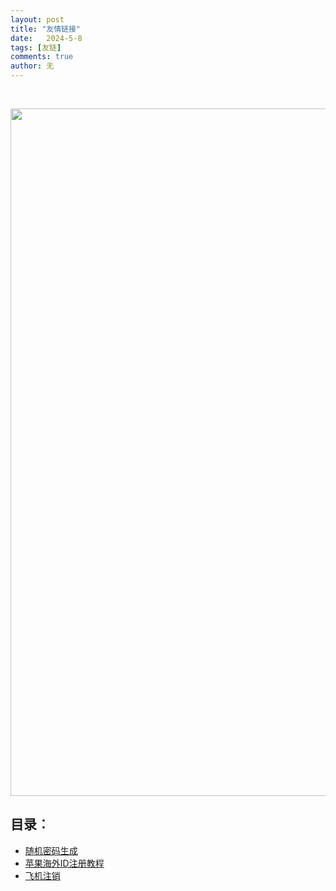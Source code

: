 ```yaml
---
layout: post
title: "友情链接"
date:   2024-5-8
tags: [友链]
comments: true
author: 无
---
```


<!-- more -->
<br>

<p align = "center">    
<img  src="https://bo88888.github.io/images/勃朗峰雪山.jpeg" width="1100" />
</p>

## 目录︰

<ul>
 <li> <a href="https://www.lddgo.net/string/randompassword">随机密码生成</a> </li>
 <li> <a href="https://bitpie.zendesk.com/hc/zh-cn/articles/4402595605519-%E5%A6%82%E4%BD%95%E7%94%B3%E8%AF%B7%E8%8B%B9%E6%9E%9C%E6%B5%B7%E5%A4%96-Apple-ID">苹果海外ID注册教程</a> </li>
 <li> <a href="https://my.telegram.org/auth?to=deactivate">飞机注销</a> </li>


</ul>

